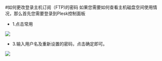 <!-- --- tag: plesk FTP 虚拟主机 -->
<!-- --- title: 如何更改登录主机订阅（FTP)的密码 -->
#如何更改登录主机订阅（FTP)的密码
如果您需要如何查看主机磁盘空间使用情况，那么首先您需要登录到Plesk控制面板

*    1.点击常用

![](http://ww3.sinaimg.cn/large/a74eed94jw1dzctwcxgsnj.jpg)

*    3.输入用户名及重新设置的密码，点击确定即可。

![](http://ww2.sinaimg.cn/large/a74e55b4jw1dzctybmxhuj.jpg)